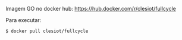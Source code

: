 Imagem GO no docker hub: https://hub.docker.com/r/clesiot/fullcycle

Para executar: 
~~~
$ docker pull clesiot/fullcycle
~~~